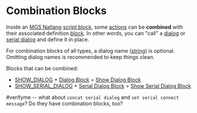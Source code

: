 # Combination Blocks

Inside an [MGS Natlang](../../mgs/mgs_natlang) [script block](../../mgs/script_block), some [actions](../../actions) can be **combined** with their associated definition [block](../../mgs/block). In other words, you can "call" a [dialog](../../dialogs) or [serial dialog](../../dialogs/serial_dialogs) and define it in place.

For combination blocks of all types, a dialog name ([string](../../mgs/variables/string)) is optional. Omitting dialog names is recommended to keep things clean.

Blocks that can be combined:

- [SHOW_DIALOG](../../actions/SHOW_DIALOG) + [Dialog Block](../../mgs/dialog_block) = [Show Dialog Block](../../mgs/show_dialog_block)
- [SHOW_SERIAL_DIALOG](../../actions/SHOW_SERIAL_DIALOG) + [Serial Dialog Block](../../mgs/serial_dialog_block) = [Show Serial Dialog Block](../../mgs/show_serial_dialog_block)

#verifyme -- what about `concat serial dialog` and `set serial connect message`? Do they have combination blocks, too?

